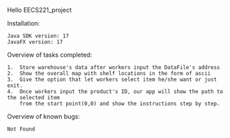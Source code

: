Hello EECS221_project

Installation:

    Java SDK version: 17
    JavaFX version: 17

Overview of tasks completed:

    1.  Store warehouse's data after workers input the DataFile's address
    2.  Show the overall map with shelf locations in the form of ascii
    3.  Give the option that let workers select item he/she want or just exit.
    4.  Once workers input the product's ID, our app will show the path to the selected item 
        from the start point(0,0) and show the instructions step by step.
Overview of known bugs:

    Not Found

    